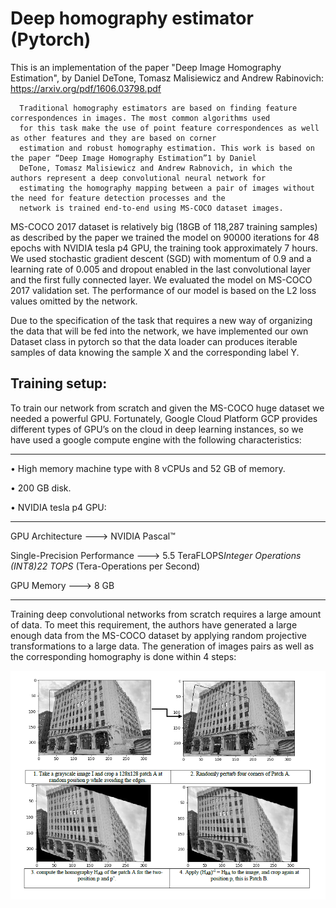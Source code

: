 # Deep homography estimator (Pytorch)

This is an implementation of the paper "Deep Image Homography Estimation", by Daniel DeTone, Tomasz Malisiewicz and Andrew Rabinovich: https://arxiv.org/pdf/1606.03798.pdf
      
      Traditional homography estimators are based on finding feature correspondences in images. The most common algorithms used
      for this task make the use of point feature correspondences as well as other features and they are based on corner 
      estimation and robust homography estimation. This work is based on the paper “Deep Image Homography Estimation”1 by Daniel 
      DeTone, Tomasz Malisiewicz and Andrew Rabnovich, in which the authors represent a deep convolutional neural network for 
      estimating the homography mapping between a pair of images without the need for feature detection processes and the 
      network is trained end-to-end using MS-COCO dataset images. 
      
MS-COCO 2017 dataset is relatively big (18GB of 118,287 training samples) as described by the paper we trained the model on 90000 iterations for 48 epochs with NVIDIA tesla p4 GPU, the training took approximately 7 hours. We used stochastic gradient descent (SGD) with momentum of 0.9 and a learning rate of 0.005 and dropout enabled in the last convolutional layer and the first fully connected layer. We evaluated the model on MS-COCO 2017 validation set. The performance of our model is based on the L2 loss values omitted by the network.

Due to the specification of the task that requires a new way of organizing the data that will be fed into the network, we have implemented our own Dataset class in pytorch so that the data loader can produces iterable samples of data knowing the sample X and the corresponding label Y.

## Training setup: 

To train our network from scratch and given the MS-COCO huge dataset we needed a powerful GPU. Fortunately, Google Cloud Platform GCP provides different types of GPU’s on the cloud in deep learning instances, so we have used a google compute engine with the following characteristics: 

----------------------------------------------------------------------------------------------------------------

•	High memory machine type with 8 vCPUs and 52 GB of memory.

•	200 GB disk.

•	NVIDIA tesla p4 GPU:

----------------------------------------------------------------------------------------------------------------

GPU Architecture              --->	NVIDIA Pascal™

Single-Precision Performance  --->	5.5 TeraFLOPS*Integer Operations (INT8)22 TOPS* (Tera-Operations per Second)

GPU Memory                    --->	8 GB

----------------------------------------------------------------------------------------------------------------

Training deep convolutional networks from scratch requires a large amount of data. To meet this requirement, the authors have generated a large enough data from the MS-COCO dataset by applying random projective transformations to a large data.
The generation of images pairs as well as the corresponding homography is done within 4 steps:

![alternativetext](/batches.png)
